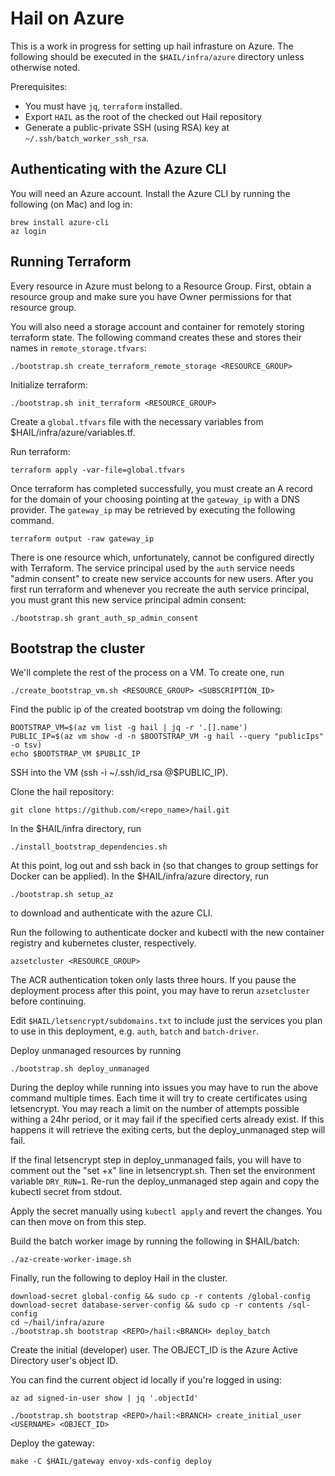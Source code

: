 # Hail on Azure

This is a work in progress for setting up hail infrasture on Azure. The
following should be executed in the `$HAIL/infra/azure` directory unless
otherwise noted.

Prerequisites:

- You must have `jq`, `terraform` installed.
- Export `HAIL` as the root of the checked out Hail repository
- Generate a public-private SSH (using RSA) key at `~/.ssh/batch_worker_ssh_rsa`.

## Authenticating with the Azure CLI

You will need an Azure account. Install the Azure CLI by running the following
(on Mac) and log in:

```
brew install azure-cli
az login
```

## Running Terraform

Every resource in Azure must belong to a Resource Group. First, obtain
a resource group and make sure you have Owner permissions for that
resource group.

You will also need a storage account and container for remotely storing
terraform state. The following command creates these and stores their names in
`remote_storage.tfvars`:

```
./bootstrap.sh create_terraform_remote_storage <RESOURCE_GROUP>
```

Initialize terraform:

```
./bootstrap.sh init_terraform <RESOURCE_GROUP>
```

Create a `global.tfvars` file with the necessary variables from
$HAIL/infra/azure/variables.tf.

Run terraform:

```
terraform apply -var-file=global.tfvars
```

Once terraform has completed successfully, you must create an A record for the
domain of your choosing pointing at the `gateway_ip` with a DNS provider. The
`gateway_ip` may be retrieved by executing the following command.

```
terraform output -raw gateway_ip
```

There is one resource which, unfortunately, cannot be configured directly with
Terraform. The service principal used by the `auth` service needs "admin
consent" to create new service accounts for new users. After you first run
terraform and whenever you recreate the auth service principal, you must grant
this new service principal admin consent:

```
./bootstrap.sh grant_auth_sp_admin_consent
```

## Bootstrap the cluster

We'll complete the rest of the process on a VM. To create one, run

```
./create_bootstrap_vm.sh <RESOURCE_GROUP> <SUBSCRIPTION_ID>
```

Find the public ip of the created bootstrap vm doing the following:

```
BOOTSTRAP_VM=$(az vm list -g hail | jq -r '.[].name')
PUBLIC_IP=$(az vm show -d -n $BOOTSTRAP_VM -g hail --query "publicIps" -o tsv)
echo $BOOTSTRAP_VM $PUBLIC_IP
```

SSH into the VM (ssh -i ~/.ssh/id_rsa <username>@$PUBLIC_IP).

Clone the hail repository:

```
git clone https://github.com/<repo_name>/hail.git
```

In the $HAIL/infra directory, run

```
./install_bootstrap_dependencies.sh
```

At this point, log out and ssh back in (so that changes to group settings
for Docker can be applied). In the $HAIL/infra/azure directory, run

```
./bootstrap.sh setup_az
```

to download and authenticate with the azure CLI.

Run the following to authenticate docker and kubectl with the new
container registry and kubernetes cluster, respectively.

```
azsetcluster <RESOURCE_GROUP>
```

The ACR authentication token only lasts three hours. If you pause the deployment
process after this point, you may have to rerun `azsetcluster` before continuing.

Edit `$HAIL/letsencrypt/subdomains.txt` to include just the services you plan
to use in this deployment, e.g. `auth`, `batch` and `batch-driver`.

Deploy unmanaged resources by running

```
./bootstrap.sh deploy_unmanaged
```

During the deploy while running into issues you may have to run the
above command multiple times. Each time it will try to create certificates
using letsencrypt. You may reach a limit on the number of attempts possible
withing a 24hr period, or it may fail if the specified certs already exist.
If this happens it will retrieve the exiting certs, but the deploy_unmanaged step will fail.

If the final letsencrypt step in deploy_unmanaged fails, you will have to
comment out the "set +x" line in letsencrypt.sh. Then set the environment 
variable `DRY_RUN=1`. Re-run the deploy_unmanaged step again and copy the
kubectl secret from stdout.

Apply the secret manually using `kubectl apply` and revert the changes.
You can then move on from this step.


Build the batch worker image by running the following in $HAIL/batch:

```
./az-create-worker-image.sh
```

Finally, run the following to deploy Hail in the cluster.

```
download-secret global-config && sudo cp -r contents /global-config
download-secret database-server-config && sudo cp -r contents /sql-config
cd ~/hail/infra/azure
./bootstrap.sh bootstrap <REPO>/hail:<BRANCH> deploy_batch
```

Create the initial (developer) user. The OBJECT_ID is the Azure Active
Directory user's object ID.

You can find the current object id locally if you're logged in using:

```
az ad signed-in-user show | jq '.objectId'
```

```
./bootstrap.sh bootstrap <REPO>/hail:<BRANCH> create_initial_user <USERNAME> <OBJECT_ID>
```

Deploy the gateway:

```
make -C $HAIL/gateway envoy-xds-config deploy
```
